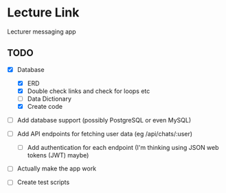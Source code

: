 # Lecture Link
Lecturer messaging app

## TODO
- [X] Database
  - [X] ERD
  - [X] Double check links and check for loops etc
  - [ ] Data Dictionary
  - [X] Create code
- [ ] Add database support (possibly PostgreSQL or even MySQL)
- [ ] Add API endpoints for fetching user data (eg /api/chats/:user)
  - [ ] Add authentication for each endpoint (I'm thinking using JSON web tokens (JWT) maybe)
- [ ] Actually make the app work
- [ ] Create test scripts

